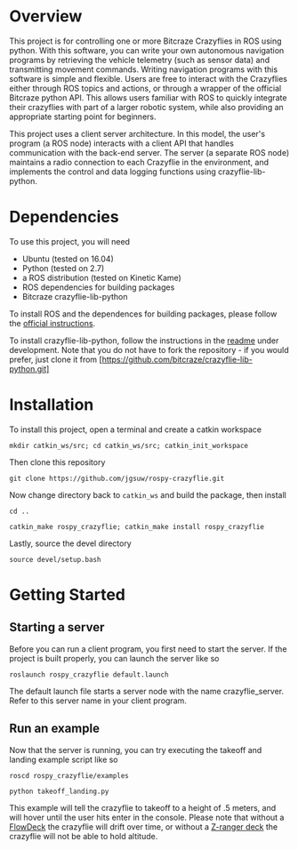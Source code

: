 # Overview
This project is for controlling one or more Bitcraze Crazyflies in ROS using python.
With this software, you can write your own autonomous navigation programs by
retrieving the vehicle telemetry (such as sensor data) and transmitting movement commands.
Writing navigation programs with this software is simple and flexible.
Users are free to interact with the Crazyflies either through ROS topics and actions, or through a wrapper of the official Bitcraze python API.
This allows users familiar with ROS to quickly integrate their crazyflies with part of a larger robotic system,
while also providing an appropriate starting point for beginners.

This project uses a client server architecture. In this model, the user's
program (a ROS node) interacts with a client API that handles communication with the back-end server.
The server (a separate ROS node) maintains a radio connection to each Crazyflie in the environment, and implements
the control and data logging functions using crazyflie-lib-python.

# Dependencies
To use this project, you will need
- Ubuntu (tested on 16.04)  
- Python (tested on 2.7)
- a ROS distribution (tested on Kinetic Kame)
- ROS dependencies for building packages
- Bitcraze crazyflie-lib-python

To install ROS and the dependences for building packages, please follow the [official instructions](http://wiki.ros.org/ROS/Installation).

To install crazyflie-lib-python, follow the instructions in the [readme](https://github.com/bitcraze/crazyflie-lib-python#development) under development. Note that you do not have to fork the repository - if you would prefer, just clone it from [https://github.com/bitcraze/crazyflie-lib-python.git]

# Installation
To install this project, open a terminal and create a catkin workspace


`mkdir catkin_ws/src; cd catkin_ws/src; catkin_init_workspace`


Then clone this repository


`git clone https://github.com/jgsuw/rospy-crazyflie.git`


Now change directory back to `catkin_ws` and build the package, then install


`cd ..`


`catkin_make rospy_crazyflie; catkin_make install rospy_crazyflie`


Lastly, source the devel directory

`source devel/setup.bash`

# Getting Started
## Starting a server
Before you can run a client program, you first need to start the server. If the project is built properly, you can launch the server like so


`roslaunch rospy_crazyflie default.launch`


The default launch file starts a server node with the name crazyflie_server. Refer to this server name in your client program.
## Run an example
Now that the server is running, you can try executing the takeoff and landing example script like so


`roscd rospy_crazyflie/examples`


`python takeoff_landing.py`


This example will tell the crazyflie to takeoff to a height of .5 meters, and will hover until the user hits enter in the console.
Please note that without a [FlowDeck](https://www.bitcraze.io/flow-deck/) the crazyflie will drift over time, or without a [Z-ranger deck](https://www.bitcraze.io/z-ranger-deck/) the crazyflie will not be able to hold altitude.
